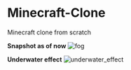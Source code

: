 # Minecraft-Clone
Minecraft clone from scratch

**Snapshot as of now**
![fog](https://github.com/Oakmura/Minecraft-Clone/assets/89961585/1cf97964-3441-440c-9df9-dc0651d208e6)

**Underwater effect**
![underwater_effect](https://github.com/Oakmura/Minecraft-Clone/assets/89961585/878cbd1e-9936-4968-8e5c-8edd7c7068e6)
